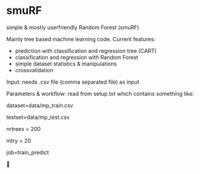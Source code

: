 smuRF
=====

simple & mostly userfriendly Random Forest (smuRF)

Mainly tree based machine learning code. Current features:
- prediction with classification and regression tree (CART)
- classification and regression with Random Forest
- simple dataset statistics & manipulations
- crossvalidation

Input: needs .csv file (comma separated file) as input

Parameters & workflow: read from setup.txt which contains something like:

dataset=data/mp_train.csv

testset=data/mp_test.csv

nrtrees = 200

mtry = 20

job=train_predict






